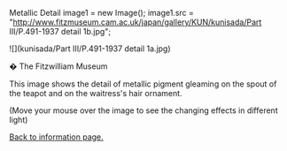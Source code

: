 Metallic Detail image1 = new Image(); image1.src = "http://www.fitzmuseum.cam.ac.uk/japan/gallery/KUN/kunisada/Part III/P.491-1937 detail 1b.jpg";

![](kunisada/Part III/P.491-1937 detail 1a.jpg)

� The Fitzwilliam Museum

This image shows the detail of metallic pigment gleaming on the spout of the teapot and on the waitress's hair ornament.

(Move your mouse over the image to see the changing effects in different light)

[Back to information page.](../text491.htm)

